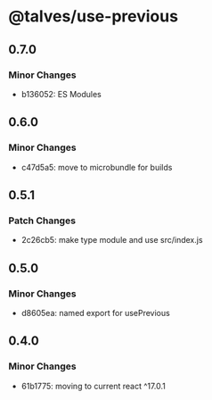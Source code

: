 # @talves/use-previous

## 0.7.0

### Minor Changes

- b136052: ES Modules

## 0.6.0

### Minor Changes

- c47d5a5: move to microbundle for builds

## 0.5.1

### Patch Changes

- 2c26cb5: make type module and use src/index.js

## 0.5.0

### Minor Changes

- d8605ea: named export for usePrevious

## 0.4.0

### Minor Changes

- 61b1775: moving to current react ^17.0.1
